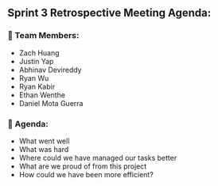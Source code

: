 ## Sprint 3 Retrospective Meeting Agenda:

### 🧋 Team Members:
- Zach Huang
- Justin Yap
- Abhinav Devireddy
- Ryan Wu
- Ryan Kabir
- Ethan Wenthe
- Daniel Mota Guerra

### 📅 Agenda:
- What went well
- What was hard
- Where could we have managed our tasks better
- What are we proud of from this project
- How could we have been more efficient?
